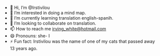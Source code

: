 - 👋 Hi, I’m @Irstivilou
- 👀 I’m interested in doing a mind map.
- 🌱 I’m currently learning translation english-spanih.
- 💞️ I’m looking to collaborate on translation.
- 📫 How to reach me irving_white@hotmail.com
- 😄 Pronouns: she- I
- ⚡ Fun fact: Irstivilou was the name of one of my cats that passed away 13 years ago.

<!---
Irstivilou/Irstivilou is a ✨ special ✨ repository because its `README.md` (this file) appears on your GitHub profile.
You can click the Preview link to take a look at your changes.
--->
